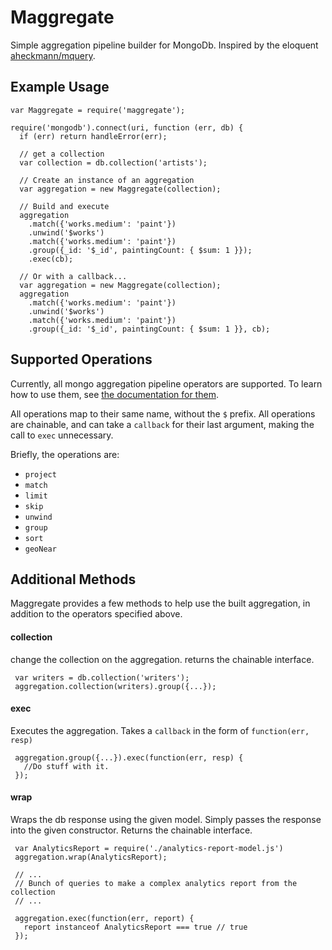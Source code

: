 # Maggregate
Simple aggregation pipeline builder for MongoDb. Inspired by the eloquent
[aheckmann/mquery](https://github.com/aheckmann/mquery).

## Example Usage

    var Maggregate = require('maggregate');

    require('mongodb').connect(uri, function (err, db) {
      if (err) return handleError(err);

      // get a collection
      var collection = db.collection('artists');

      // Create an instance of an aggregation
      var aggregation = new Maggregate(collection);

      // Build and execute
      aggregation
        .match({'works.medium': 'paint'})
        .unwind('$works')
        .match({'works.medium': 'paint'})
        .group({_id: '$_id', paintingCount: { $sum: 1 }});
        .exec(cb);

      // Or with a callback...
      var aggregation = new Maggregate(collection);
      aggregation
        .match({'works.medium': 'paint'})
        .unwind('$works')
        .match({'works.medium': 'paint'})
        .group({_id: '$_id', paintingCount: { $sum: 1 }}, cb);

## Supported Operations

Currently, all mongo aggregation pipeline operators are supported. To learn how
to use them, see [the documentation for them](http://docs.mongodb.org/manual/reference/operator/aggregation-nav/).

All operations map to their same name, without the `$` prefix. All operations
are chainable, and can take a `callback` for their last argument, making the call
to `exec` unnecessary.

Briefly, the operations are:

- `project`
- `match`
- `limit`
- `skip`
- `unwind`
- `group`
- `sort`
- `geoNear`

## Additional Methods

Maggregate provides a few methods to help use the built aggregation, in addition
to the operators specified above.

#### collection <newCol>

change the collection on the aggregation. returns the chainable interface.

     var writers = db.collection('writers');
     aggregation.collection(writers).group({...});

#### exec

Executes the aggregation. Takes a `callback` in the form of `function(err,
resp)`

     aggregation.group({...}).exec(function(err, resp) {
       //Do stuff with it.
     });

#### wrap <Model>

Wraps the db response using the given model. Simply passes the response into the
given constructor. Returns the chainable interface.

     var AnalyticsReport = require('./analytics-report-model.js')
     aggregation.wrap(AnalyticsReport);
     
     // ...
     // Bunch of queries to make a complex analytics report from the collection
     // ...

     aggregation.exec(function(err, report) {
       report instanceof AnalyticsReport === true // true
     });

